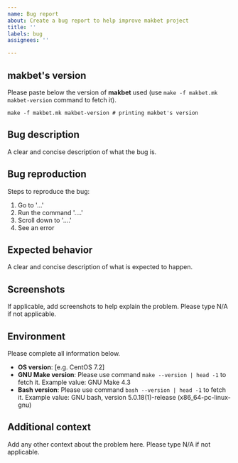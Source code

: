```yaml
---
name: Bug report
about: Create a bug report to help improve makbet project
title: ''
labels: bug
assignees: ''

---
```


## **makbet's version**
Please paste below the version of **makbet** used (use
``make -f makbet.mk makbet-version`` command to fetch it).

```
make -f makbet.mk makbet-version # printing makbet's version
```

## **Bug description**
A clear and concise description of what the bug is.

## **Bug reproduction**
Steps to reproduce the bug:
1. Go to '...'
2. Run the command '....'
3. Scroll down to '....'
4. See an error

## **Expected behavior**
A clear and concise description of what is expected to happen.

## **Screenshots**
If applicable, add screenshots to help explain the problem.
Please type N/A if not applicable.

## **Environment**
Please complete all information below.
- **OS version**: [e.g. CentOS 7.2]
- **GNU Make version**: Please use command ``make --version | head -1`` to
  fetch it.  Example value: GNU Make 4.3
- **Bash version**: Please use command ``bash --version | head -1`` to fetch
  it.  Example value: GNU bash, version 5.0.18(1)-release (x86_64-pc-linux-gnu)

## **Additional context**
Add any other context about the problem here.
Please type N/A if not applicable.
